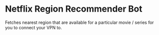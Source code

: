 # Netflix Region Recommender Bot

Fetches nearest region that are available for a particular movie / series for you to connect your VPN to.
